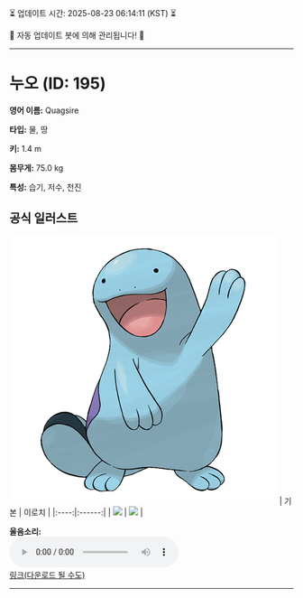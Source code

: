 
⏳ 업데이트 시간: 2025-08-23 06:14:11 (KST) ⏳

🤖 자동 업데이트 봇에 의해 관리됩니다! 🤖

---

# 누오 (ID: 195)
**영어 이름:** Quagsire

**타입:** 물, 땅

**키:** 1.4 m

**몸무게:** 75.0 kg

**특성:** 습기, 저수, 천진

## 공식 일러스트
![](https://raw.githubusercontent.com/PokeAPI/sprites/master/sprites/pokemon/other/official-artwork/195.png)
| 기본 | 이로치 |
|:----:|:------:|
| <img src="http://play.pokemonshowdown.com/sprites/ani/quagsire.gif" width="200"> | <img src="http://play.pokemonshowdown.com/sprites/ani-shiny/quagsire.gif" width="200"> |

**울음소리:**<br><audio controls src="https://raw.githubusercontent.com/PokeAPI/cries/main/cries/pokemon/latest/195.ogg"></audio><br> [링크(다운로드 될 수도)](https://raw.githubusercontent.com/PokeAPI/cries/main/cries/pokemon/latest/195.ogg)


---
